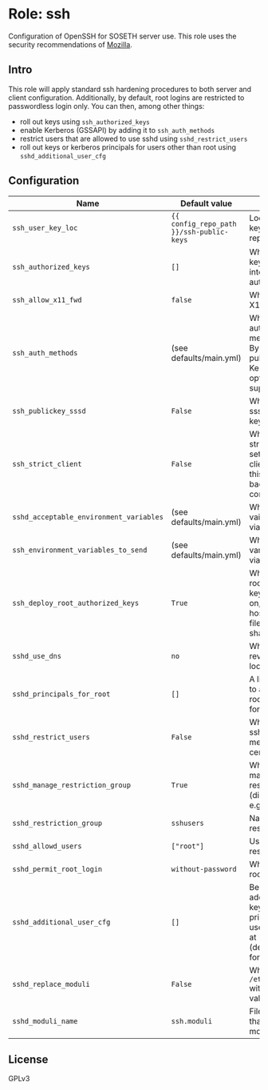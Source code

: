 # Role: ssh

Configuration of OpenSSH for SOSETH server use. This role uses the security
recommendations of [Mozilla](https://infosec.mozilla.org/guidelines/openssh.html).

## Intro
This role will apply standard ssh hardening procedures to both server and client
configuration. Additionally, by default, root logins are restricted to
passwordless login only.
You can then, among other things:
 * roll out keys using `ssh_authorized_keys`
 * enable Kerberos (GSSAPI) by adding it to `ssh_auth_methods`
 * restrict users that are allowed to use sshd using `sshd_restrict_users`
 * roll out keys or kerberos principals for users other than root using `sshd_additional_user_cfg`

## Configuration
| Name | Default value | Description |
| ---- | ------------- | ----------- |
| `ssh_user_key_loc` | `{{ config_repo_path }}/ssh-public-keys` | Location of user keys in this repository |
| `ssh_authorized_keys` | `[]` | Which of the above keys should we put into root's authorized_keys? |
| `ssh_allow_x11_fwd` | `false` | Whether to allow X11 forwarding |
| `ssh_auth_methods` | (see defaults/main.yml) | Which authentication methods to allow. By default, only pubkey is enabled, Kerberos is optionally supported |
| `ssh_publickey_sssd` | `False` | Whether to use sssd to get user's keys |
| `ssh_strict_client` | `False` | Whether to enforce strict security settings for the ssh client. Note that this might break backwards compatibility |
| `sshd_acceptable_environment_variables` | (see defaults/main.yml) | Which environment vairables to accept via ssh |
| `ssh_environment_variables_to_send` | (see defaults/main.yml) | Which environment variables to send via SSH |
| `ssh_deploy_root_authorized_keys` | `True` | Whether to deploy root's authorized keys. This is useful on, say, proxmox hosts where the file is automatically shared |
| `sshd_use_dns` | `no` | Whether to enable reverse DNS lookup for clients
| `sshd_principals_for_root` | `[]` | A list of principals to allow to ssh as root. Only useful for Kerberos |
| `sshd_restrict_users` | `False` | Whether to restrict ssh logins to members of a certain group |
| `sshd_manage_restriction_group` | `True` | Whether to actively manage the ssh restriction group (disable if it is in e.g. LDAP) |
| `sshd_restriction_group` | `sshusers` | Name of the ssh restriction group |
| `sshd_allowd_users` | `["root"]` | User to add to ssh restriction group |
| `sshd_permit_root_login` | `without-password` | Whether to permit root login |
| `sshd_additional_user_cfg` | `[]` | Besides root, additionally deploy keys or kerberos principals for these users. Have a look at (defaults/main.yml) for formatting |
| `sshd_replace_moduli` | `False` | Whether to replace `/etc/ssh/moduli` with user-provided values |
| `sshd_moduli_name` | `ssh.moduli` | File in playbook that contains the moduli |

## License
GPLv3
